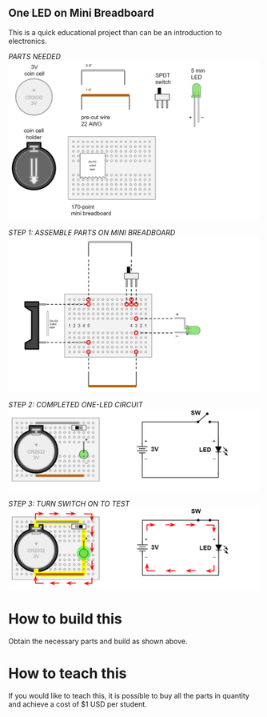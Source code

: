 ## One LED on Mini Breadboard

This is a quick educational project than can be an introduction to electronics.

*PARTS NEEDED*<BR>
<img src="oneledbb_step1_parts.png">
<br>

*STEP 1: ASSEMBLE PARTS ON MINI BREADBOARD*<BR>
<img src="oneledbb_step2_build.png">
<br>

*STEP 2: COMPLETED ONE-LED CIRCUIT*<BR>
<img src="oneledbb_step3_done.png">
<br>

*STEP 3: TURN SWITCH ON TO TEST*<BR>
<img src="oneledbb_step4_test.png">
<br>

# How to build this

Obtain the necessary parts and build as shown above.

# How to teach this 

If you would like to teach this, it is possible to buy all the parts in quantity and achieve a cost of $1 USD per student. 
